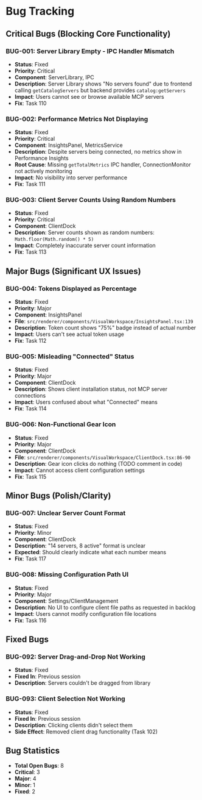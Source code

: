 # Bug Tracking

## Critical Bugs (Blocking Core Functionality)

### BUG-001: Server Library Empty - IPC Handler Mismatch
- **Status**: Fixed
- **Priority**: Critical
- **Component**: ServerLibrary, IPC
- **Description**: Server Library shows "No servers found" due to frontend calling `getCatalogServers` but backend provides `catalog:getServers`
- **Impact**: Users cannot see or browse available MCP servers
- **Fix**: Task 110

### BUG-002: Performance Metrics Not Displaying
- **Status**: Fixed
- **Priority**: Critical
- **Component**: InsightsPanel, MetricsService
- **Description**: Despite servers being connected, no metrics show in Performance Insights
- **Root Cause**: Missing `getTotalMetrics` IPC handler, ConnectionMonitor not actively monitoring
- **Impact**: No visibility into server performance
- **Fix**: Task 111

### BUG-003: Client Server Counts Using Random Numbers
- **Status**: Fixed
- **Priority**: Critical
- **Component**: ClientDock
- **Description**: Server counts shown as random numbers: `Math.floor(Math.random() * 5)`
- **Impact**: Completely inaccurate server count information
- **Fix**: Task 113

## Major Bugs (Significant UX Issues)

### BUG-004: Tokens Displayed as Percentage
- **Status**: Fixed
- **Priority**: Major
- **Component**: InsightsPanel
- **File**: `src/renderer/components/VisualWorkspace/InsightsPanel.tsx:139`
- **Description**: Token count shows "75%" badge instead of actual number
- **Impact**: Users can't see actual token usage
- **Fix**: Task 112

### BUG-005: Misleading "Connected" Status
- **Status**: Fixed
- **Priority**: Major
- **Component**: ClientDock
- **Description**: Shows client installation status, not MCP server connections
- **Impact**: Users confused about what "Connected" means
- **Fix**: Task 114

### BUG-006: Non-Functional Gear Icon
- **Status**: Fixed
- **Priority**: Major
- **Component**: ClientDock
- **File**: `src/renderer/components/VisualWorkspace/ClientDock.tsx:86-90`
- **Description**: Gear icon clicks do nothing (TODO comment in code)
- **Impact**: Cannot access client configuration settings
- **Fix**: Task 115

## Minor Bugs (Polish/Clarity)

### BUG-007: Unclear Server Count Format
- **Status**: Fixed
- **Priority**: Minor
- **Component**: ClientDock
- **Description**: "14 servers, 8 active" format is unclear
- **Expected**: Should clearly indicate what each number means
- **Fix**: Task 117

### BUG-008: Missing Configuration Path UI
- **Status**: Fixed
- **Priority**: Major
- **Component**: Settings/ClientManagement
- **Description**: No UI to configure client file paths as requested in backlog
- **Impact**: Users cannot modify configuration file locations
- **Fix**: Task 116

## Fixed Bugs

### BUG-092: Server Drag-and-Drop Not Working
- **Status**: Fixed
- **Fixed In**: Previous session
- **Description**: Servers couldn't be dragged from library

### BUG-093: Client Selection Not Working
- **Status**: Fixed
- **Fixed In**: Previous session
- **Description**: Clicking clients didn't select them
- **Side Effect**: Removed client drag functionality (Task 102)

## Bug Statistics

- **Total Open Bugs**: 8
- **Critical**: 3
- **Major**: 4
- **Minor**: 1
- **Fixed**: 2